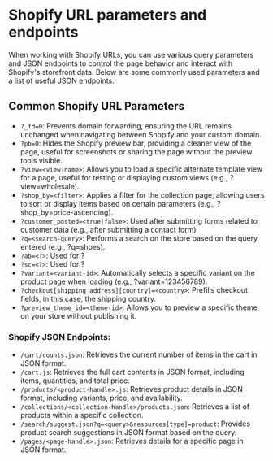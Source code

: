 # Shopify URL parameters and endpoints

When working with Shopify URLs, you can use various query parameters and JSON endpoints to control the page behavior and interact with Shopify's storefront data. Below are some commonly used parameters and a list of useful JSON endpoints.

## Common Shopify URL Parameters

* `?_fd=0`: Prevents domain forwarding, ensuring the URL remains unchanged when navigating between Shopify and your custom domain.
* `?pb=0`: Hides the Shopify preview bar, providing a cleaner view of the page, useful for screenshots or sharing the page without the preview tools visible.
* `?view=<view-name>`: Allows you to load a specific alternate template view for a page, useful for testing or displaying custom views (e.g., ?view=wholesale).
* `?shop_by=<filter>`: Applies a filter for the collection page, allowing users to sort or display items based on certain parameters (e.g., ?shop_by=price-ascending).
* `?customer_posted=<true|false>`: Used after submitting forms related to customer data (e.g., after submitting a contact form)
* `?q=<search-query>`: Performs a search on the store based on the query entered (e.g., ?q=shoes).
* `?ab=<?>`: Used for ?
* `?sc=<?>`: Used for ?
* `?variant=<variant-id>`: Automatically selects a specific variant on the product page when loading (e.g., ?variant=123456789).
* `?checkout[shipping_address][country]=<country>`: Prefills checkout fields, in this case, the shipping country.
* `?preview_theme_id=<theme-id>`: Allows you to preview a specific theme on your store without publishing it.

### Shopify JSON Endpoints:

- `/cart/counts.json`: Retrieves the current number of items in the cart in JSON format.
- `/cart.js`: Retrieves the full cart contents in JSON format, including items, quantities, and total price.
- `/products/<product-handle>.js`: Retrieves product details in JSON format, including variants, price, and availability.
- `/collections/<collection-handle>/products.json`: Retrieves a list of products within a specific collection.
- `/search/suggest.json?q=<query>&resources[type]=product`: Provides product search suggestions in JSON format based on the query.
- `/pages/<page-handle>.json`: Retrieves details for a specific page in JSON format.
